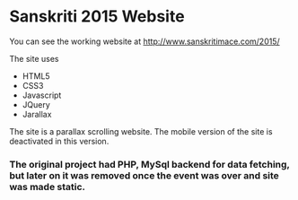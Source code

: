 # Sanskriti 2015 Website

You can see the working website at http://www.sanskritimace.com/2015/

The site uses
- HTML5
- CSS3
- Javascript
- JQuery
- Jarallax

The site is a parallax scrolling website. The mobile version of the site is deactivated in this version.


<h3>The original project had PHP, MySql backend for data fetching, but later on it was removed once the event was over and site was made static.</h3>
